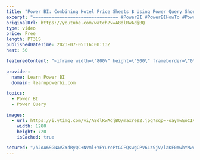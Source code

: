 ```yaml
---
title: "Power BI: Combining Hotel Price Sheets 💲 Using Power Query Shorts"
excerpt: "================================ #PowerBI #PowerBIHowTo #PowerBIPro  👉 FREE Power BI Step-by-Step Tutorial http://web.learnpowerbi.com/tutorial 👉 Download Accompanying PBIX Files for Video at https://web.learnpowerbi.com/download/ ✅ Subscribe to always get my latest videos: https://www.youtube.com/powerbipro?sub_confirmation=1"
originalUrl: https://youtube.com/watch?v=A8dlRwAdjBQ
type: video
price: Free
length: PT31S
publishedDateTime: 2023-07-05T16:00:13Z
heat: 50

featuredContent: "<iframe width=\"800\" height=\"500\" frameborder=\"0\" src=\"https://www.youtube.com/embed/A8dlRwAdjBQ\" allow=\"accelerometer; autoplay; encrypted-media; gyroscope; picture-in-picture\" allowfullscreen></iframe>"

provider:
  name: Learn Power BI
  domain: learnpowerbi.com

topics:
  - Power BI
  - Power Query

images:
  - url: https://i.ytimg.com/vi/A8dlRwAdjBQ/maxres2.jpg?sqp=-oaymwEoCIAKENAF8quKqQMcGADwAQH4AbYIgAKAD4oCDAgAEAEYVyBaKGUwDw==&rs=AOn4CLBk4RI_9He0qQLNAmhUnSBMewk7DQ
    width: 1280
    height: 720
    isCached: true

secured: "/hJoA6SGNaVZYdRyQC+NVml+YEYurePtGCFQswgCPV6LzSjV/laKF0mwhYMwcfLelO+Edmli/imIezHrR77aj30lIzjNpfVJAC9a5BqjfNAYdFWPZKO4uKl7neU8ws2T7a200IYUl+xIFAiG+dfaWnTBT9kz83ZHg7rhcugfJdZ+kgwbhKlJJflDDZVyRzZQWvDaHSF3YQ2eIBLRPU0NXDv4lVmXRSgNeH7VVqCgq3K8sx9F0PyFOhj8JPSwOcG5DZGz1RWtc7Ao9Xq045A54bmr8l9ioS2Ce2R/iFj6yeblF/11wV36xqhNdQfd0z2kiQ5vUzEPn4qyeBzqITvp2WTBT+KODKrtV2g7PcK7ohE049+ad819c0WASr933aaZp45Q1h0tDY0U0vmCoRZalGBU2/Kns/m0hDBqE9SUvv0=;O/Pnz+W9V0MykGE2DmpUsw=="
---
```


